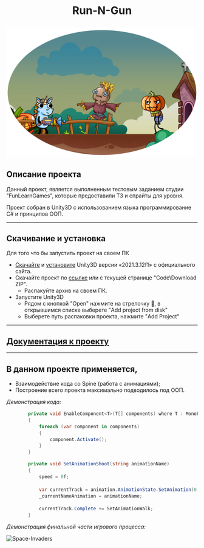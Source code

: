 # <p align="center"> Run-N-Gun</p>

<div align="Center">
    <img src = https://github.com/iFEL1x/iFEL1x/blob/main/Resources/Screenshots/Screen(Run-N-Gun).png width="600">
</div>

## Описание проекта

Данный проект, является выполненным тестовым заданием студии "FunLearnGames", которые предоставили ТЗ и спрайты для уровня.

Проект собран в Unity3D с использованием языка программирование C# и принципов ООП.

___
## Скачивание и установка
Для того что бы запустить проект на своем ПК

* [Скачайте](https://unity3d.com/ru/get-unity/download) и [установите](https://docs.unity3d.com/2018.2/Documentation/Manual/InstallingUnity.html) Unity3D версии «2021.3.12f1» с официального сайта.
* Скачайте проект по [ссылке](https://github.com/iFEL1x/) или с текущей странице "Code\Download ZIP".
    + Распакуйте архив на своем ПК.
* Запустите Unity3D
    + Рядом с кнопкой "Open" нажмите на стрелочку :arrow_down_small:, в открывшимся списке выберете "Add project from disk"
    + Выберете путь распаковки проекта, нажмите "Add Project"

___
## [Документация к проекту](https://cloud.mail.ru/public/ibNA/X8H5YDREg)
___
## В данном проекте применяется,
* Взаимодействие кода со Spine (работа с анимациями);
* Построение всего проекта максимально подводилось под ООП.


*Демонстрация кода:*

```C#
        private void EnableComponent<T>(T[] components) where T : MonoBehaviour, IActivatable
        {
            foreach (var component in components)
            {
                component.Activate();
            }
        }
```

```C#
        private void SetAnimationShoot(string animationName)
        {
            speed = 0f;

            var currentTrack = animation.AnimationState.SetAnimation(0, animationName, false);
            _currentNameAnimation = animationName;
            
            currentTrack.Complete += SetAnimationWalk;
        }
```

*Демонстрация финальной части игрового процесса:*

![Space-Invaders](https://github.com/iFEL1x/iFEL1x/blob/main/Resources/Image/Gif/mp4%20to%20GIF(Run-N-Gun).gif)
